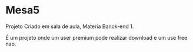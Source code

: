 # Mesa5

Projeto Criado em sala de aula, Materia Banck-end 1.

É um projeto onde um user premium pode realizar download e um use free nao.

